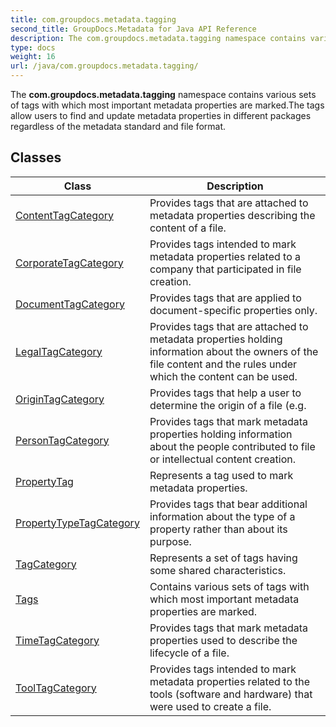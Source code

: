 ```yaml
---
title: com.groupdocs.metadata.tagging
second_title: GroupDocs.Metadata for Java API Reference
description: The com.groupdocs.metadata.tagging namespace contains various sets of tags with which most important metadata properties are marked.The tags allow users to find and update metadata properties in different packages regardless of the metadata standard and file format.
type: docs
weight: 16
url: /java/com.groupdocs.metadata.tagging/
---
```


The **com.groupdocs.metadata.tagging** namespace contains various sets of tags with which most important metadata properties are marked.The tags allow users to find and update metadata properties in different packages regardless of the metadata standard and file format.


## Classes

| Class | Description |
| --- | --- |
| [ContentTagCategory](../com.groupdocs.metadata.tagging/contenttagcategory) | Provides tags that are attached to metadata properties describing the content of a file. |
| [CorporateTagCategory](../com.groupdocs.metadata.tagging/corporatetagcategory) | Provides tags intended to mark metadata properties related to a company that participated in file creation. |
| [DocumentTagCategory](../com.groupdocs.metadata.tagging/documenttagcategory) | Provides tags that are applied to document-specific properties only. |
| [LegalTagCategory](../com.groupdocs.metadata.tagging/legaltagcategory) | Provides tags that are attached to metadata properties holding information about the owners of the file content and the rules under which the content can be used. |
| [OriginTagCategory](../com.groupdocs.metadata.tagging/origintagcategory) | Provides tags that help a user to determine the origin of a file (e.g. |
| [PersonTagCategory](../com.groupdocs.metadata.tagging/persontagcategory) | Provides tags that mark metadata properties holding information about the people contributed to file or intellectual content creation. |
| [PropertyTag](../com.groupdocs.metadata.tagging/propertytag) | Represents a tag used to mark metadata properties. |
| [PropertyTypeTagCategory](../com.groupdocs.metadata.tagging/propertytypetagcategory) | Provides tags that bear additional information about the type of a property rather than about its purpose. |
| [TagCategory](../com.groupdocs.metadata.tagging/tagcategory) | Represents a set of tags having some shared characteristics. |
| [Tags](../com.groupdocs.metadata.tagging/tags) | Contains various sets of tags with which most important metadata properties are marked. |
| [TimeTagCategory](../com.groupdocs.metadata.tagging/timetagcategory) | Provides tags that mark metadata properties used to describe the lifecycle of a file. |
| [ToolTagCategory](../com.groupdocs.metadata.tagging/tooltagcategory) | Provides tags intended to mark metadata properties related to the tools (software and hardware) that were used to create a file. |
